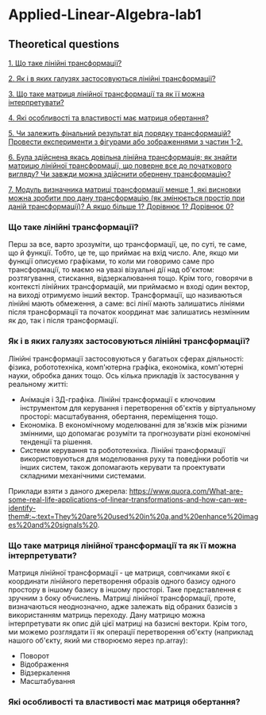 # Applied-Linear-Algebra-lab1

## Theoretical questions

[1. Що таке лінійні трансформації? ](#pa1) 

[2. Як і в яких галузях застосовуються лінійні трансформації?](#pa2)  

[3. Що таке матриця лінійної трансформації та як її можна інтерпретувати?](#pa3)  

[4. Які особливості та властивості має матриця обертання?](#pa4)

[5. Чи залежить фінальний результат від порядку трансформацій? Провести експерименти з фігурами або зображеннями з частин 1-2.](#pa5)

[6. Була здійснена якась довільна лінійна трансформація; як знайти матрицю лінійної трансформації, що поверне все до початкового вигляду? Чи завжди можна здійснити обернену трансформацію? ](#pa6) 

[7. Модуль визначника матриці трансформації менше 1, які висновки можна зробити про дану трансформацію (як змінюється простір при даній трансформації)? А якщо більше 1? Дорівнює 1? Дорівнює 0? ](#pa7)


<a name = "pa1"></a>
### Що таке лінійні трансформації?
Перш за все, варто зрозуміти, що трансформації, це, по суті, те саме, що й функції. Тобто, це те, що приймає на вхід число. Але, якщо ми функції описуємо графіками, то коли ми говоримо саме про трансформації, то маємо на увазі візуальні дії над об'єктом: розтягування, стискання, відзеркалювання тощо. Крім того, говорячи в контексті лінійних трансформацій, ми приймаємо н вході один вектор, на виході отримуємо інший вектор. Трансформації, що називаються лінійні мають обмеження, а саме: всі лінії мають залишатись лініями після трансформації та початок координат має залишатись незмінним як до, так і після трансформації.


<a name = "pa2"></a>
### Як і в яких галузях застосовуються лінійні трансформації?
Лінійні трансформації застосовуються у багатьох сферах діяльності: фізика, робототехніка, комп'ютерна графіка, економіка, комп'ютерні науки, обробка даних тощо. Ось кілька прикладів їх застосування у реальному житті:
- Анімація і 3Д-графіка. Лінійні трансформації є ключовим інструментом для керування і перетворення об'єктів у віртуальному просторі: масштабування, обертання, переміщення тощо.
- Економіка. В економічному моделюванні для зв'язків між різними змінними, що допомагає розуміти та прогнозувати різні економічні тенденції та рішення.
- Системи керування та робототехніка. Лінійні трансформації використовуються для моделювання руху та поведінки роботів чи інших систем, також допомагають керувати та проектувати складними механічними системами.

Приклади взяти з даного джерела: https://www.quora.com/What-are-some-real-life-applications-of-linear-transformations-and-how-can-we-identify-them#:~:text=They%20are%20used%20in%20a,and%20enhance%20images%20and%20signals%20.


<a name = "pa3"></a>
### Що таке матриця лінійної трансформації та як її можна інтерпретувати?
Матриця лінійної трансформації - це матриця, совпчиками якої є координати лінійного перетворення образів одного базису одного простору в іншому базису в іншому просторі. Таке представлення є зручним з боку обчислень. Матриці лінійної трансформації, проте, визначаються неоднозначно, адже залежать від обраних базисів з використанням матриць переходу. Дану матрицю можна інтерпретувати як опис дій цієї матриці на базисні вектори. Крім того, ми можемо розглядати її як операції перетворення об'єкту (наприклад нашого об'єкту, який ми створюємо яерез np.array):
- Поворот
- Відображення
- Відзеркалення
- Масштабування


<a name = "pa4"></a>
### Які особливості та властивості має матриця обертання?

